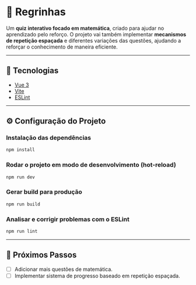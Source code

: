 # 🧮 Regrinhas

Um **quiz interativo focado em matemática**, criado para ajudar no aprendizado pelo reforço.
O projeto vai também implementar **mecanismos de repetição espaçada** e diferentes variações das questões, ajudando a reforçar o conhecimento de maneira eficiente.

---

## 🚀 Tecnologias

* [Vue 3](https://vuejs.org/)
* [Vite](https://vite.dev/)
* [ESLint](https://eslint.org/)


---

## ⚙️ Configuração do Projeto

### Instalação das dependências

```bash
npm install
```

### Rodar o projeto em modo de desenvolvimento (hot-reload)

```bash
npm run dev
```

### Gerar build para produção

```bash
npm run build
```

### Analisar e corrigir problemas com o ESLint

```bash
npm run lint
```

---

## 📌 Próximos Passos

* [ ] Adicionar mais questões de matemática.
* [ ] Implementar sistema de progresso baseado em repetição espaçada.
